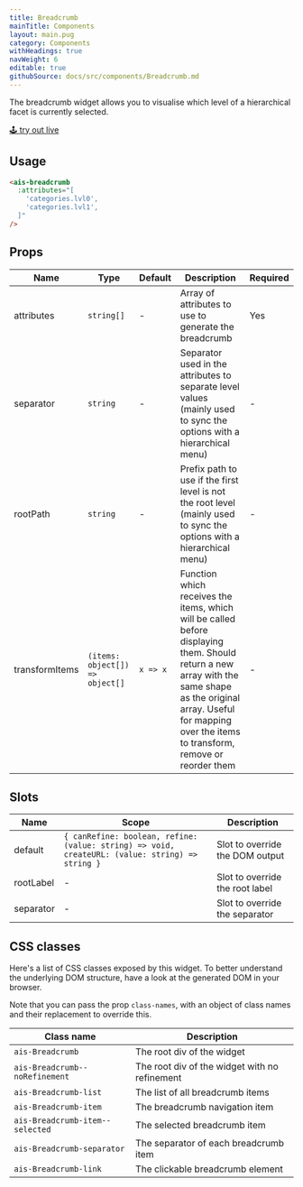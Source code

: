 ```yaml
---
title: Breadcrumb
mainTitle: Components
layout: main.pug
category: Components
withHeadings: true
navWeight: 6
editable: true
githubSource: docs/src/components/Breadcrumb.md
---
```


The breadcrumb widget allows you to visualise which level of a hierarchical facet is currently selected.

<a class="btn btn-static-theme" href="stories/?selectedKind=Breadcrumb">🕹 try out live</a>

## Usage

```html
<ais-breadcrumb
  :attributes="[
    'categories.lvl0',
    'categories.lvl1',
  ]"
/>
```

## Props

Name | Type | Default | Description | Required
---|---|---|---|---
attributes | `string[]` | - | Array of attributes to use to generate the breadcrumb | Yes
separator | `string` | - | Separator used in the attributes to separate level values (mainly used to sync the options with a hierarchical menu) | -
rootPath | `string` | - | Prefix path to use if the first level is not the root level (mainly used to sync the options with a hierarchical menu) | -
transformItems | `(items: object[]) => object[]` | `x => x` | Function which receives the items, which will be called before displaying them. Should return a new array with the same shape as the original array. Useful for mapping over the items to transform, remove or reorder them | -

## Slots

Name | Scope | Description
---|---|---
default | `{ canRefine: boolean, refine: (value: string) => void, createURL: (value: string) => string }` | Slot to override the DOM output
rootLabel | - | Slot to override the root label
separator | - | Slot to override the separator

## CSS classes

Here's a list of CSS classes exposed by this widget. To better understand the underlying DOM structure, have a look at the generated DOM in your browser.

Note that you can pass the prop `class-names`, with an object of class names and their replacement to override this.

Class name | Description
---|---
`ais-Breadcrumb` | The root div of the widget
`ais-Breadcrumb--noRefinement` | The root div of the widget with no refinement
`ais-Breadcrumb-list` | The list of all breadcrumb items
`ais-Breadcrumb-item` | The breadcrumb navigation item
`ais-Breadcrumb-item--selected` | The selected breadcrumb item
`ais-Breadcrumb-separator` | The separator of each breadcrumb item
`ais-Breadcrumb-link` | The clickable breadcrumb element
